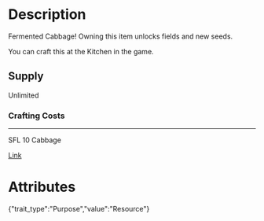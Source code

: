 # Description

Fermented Cabbage! Owning this item unlocks fields and new seeds.

You can craft this at the Kitchen in the game.

## Supply

Unlimited

### Crafting Costs

---

SFL
10 Cabbage

[Link](https://docs.sunflower-land.com/player-guides/crop-farming#kitchen-recipes)

# Attributes

{"trait_type":"Purpose","value":"Resource"}
